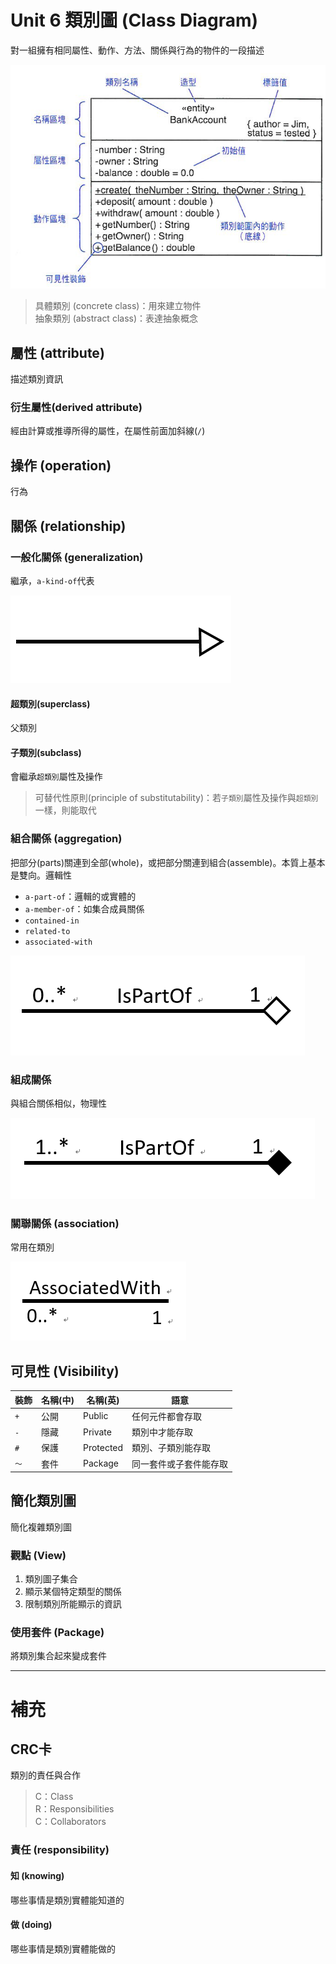 # Unit 6 類別圖 (Class Diagram)

對一組擁有相同屬性、動作、方法、關係與行為的物件的一段描述

![Object](/images/Class_TopGround.PNG "Object") 

> 具體類別 (concrete class)：用來建立物件 <br>
> 抽象類別 (abstract class)：表達抽象概念

## 屬性 (attribute)

描述類別資訊

### 衍生屬性(derived attribute)

經由計算或推導所得的屬性，在屬性前面加斜線(`/`)

## 操作 (operation)

行為

## 關係 (relationship)

### 一般化關係 (generalization)

繼承，`a-kind-of`代表

![Generaization](/images/Class_Generaization.PNG "Generaization") 

#### 超類別(superclass) 

父類別

#### 子類別(subclass)

會繼承`超類別`屬性及操作

> 可替代性原則(principle of substitutability)：若`子類別`屬性及操作與`超類別`一樣，則能取代

### 組合關係 (aggregation)

把部分(parts)關連到全部(whole)，或把部分關連到組合(assemble)。本質上基本是雙向。邏輯性

* `a-part-of`：邏輯的或實體的
* `a-member-of`：如集合成員關係
* `contained-in`
* `related-to`
* `associated-with`

![Aggregation](/images/Class_Aggregation.PNG "Aggregation") 

### 組成關係

與組合關係相似，物理性


![Composition](/images/Class_Composition.PNG "Composition") 


### 關聯關係 (association)

常用在類別

![Association](/images/Class_Association2.PNG "Association") 


## 可見性 (Visibility)

裝飾 | 名稱(中) | 名稱(英) | 語意
---------|----------|---------|---------
`+` | 公開 | Public | 任何元件都會存取
`-` | 隱藏 | Private | 類別中才能存取
`#` | 保護 | Protected | 類別、子類別能存取
`～` | 套件 | Package | 同一套件或子套件能存取

## 簡化類別圖

簡化複雜類別圖

### 觀點 (View)

1. 類別圖子集合
2. 顯示某個特定類型的關係
3. 限制類別所能顯示的資訊

### 使用套件 (Package)

將類別集合起來變成套件

-------

# 補充

## CRC卡

類別的責任與合作

> C：Class <br>
> R：Responsibilities <br>
> C：Collaborators

### 責任 (responsibility)

#### 知 (knowing)

哪些事情是類別實體能知道的

#### 做 (doing)

哪些事情是類別實體能做的